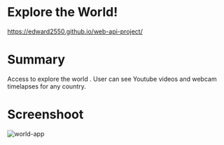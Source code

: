 # Explore the World!

https://edward2550.github.io/web-api-project/

 # Summary

Access to explore the world . User can see Youtube videos and webcam timelapses for any country. 

# Screenshoot

![world-app](https://user-images.githubusercontent.com/47010869/58755228-472f4680-84ad-11e9-89bf-424e8b510d8a.png)

